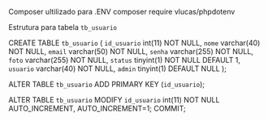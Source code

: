 Composer ultilizado para .ENV
composer require vlucas/phpdotenv

Estrutura para tabela `tb_usuario`

CREATE TABLE `tb_usuario` (
  `id_usuario` int(11) NOT NULL,
  `nome` varchar(40) NOT NULL,
  `email` varchar(50) NOT NULL,
  `senha` varchar(255) NOT NULL,
  `foto` varchar(255) NOT NULL,
  `status` tinyint(1) NOT NULL DEFAULT 1,
  `usuario` varchar(40) NOT NULL,
  `admin` tinyint(1) DEFAULT NULL
);

ALTER TABLE `tb_usuario`
  ADD PRIMARY KEY (`id_usuario`);

ALTER TABLE `tb_usuario`
  MODIFY `id_usuario` int(11) NOT NULL AUTO_INCREMENT, AUTO_INCREMENT=1;
COMMIT;

